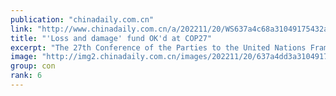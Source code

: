 ```yaml
---
publication: "chinadaily.com.cn"
link: "http://www.chinadaily.com.cn/a/202211/20/WS637a4c68a31049175432acff.html"
title: "'Loss and damage' fund OK'd at COP27"
excerpt: "The 27th Conference of the Parties to the United Nations Framework Convention on Climate Change, or COP27, concluded on Sunday with the reaching of a historic agreement to provide 'loss and damage' fu"
image: "http://img2.chinadaily.com.cn/images/202211/20/637a4dd3a31049178c92030c.jpeg"
group: con
rank: 6
---
```

